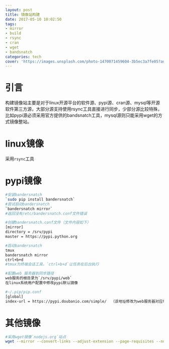 ```yaml
---
layout: post
title: 镜像站构建
date: 2017-05-10 10:02:50
tags:
- mirror
- build
- rsync
- cran
- wget
- bandsnatch
categories: tech
cover: 'https://images.unsplash.com/photo-1470071459604-3b5ec3a7fe05?auto=format&fit=crop&w=1680&q=80'
---
```

# 引言
构建镜像站主要是对于linux开源平台的软件源、pypi源、cran源、mysql等开源软件第三方源，大部分源支持使用rsync工具直接进行同步，少部分源比较特殊，比如pypi源必须采用官方提供的bandsnatch工具，mysql源则只能采用wget的方式镜像整站。

# linux镜像

采用`rsync`工具


# pypi镜像

```bash
#安装bandersnatch
`sudo pip install bandersnatch`
#尝试启动bandersnatch
`bandersnatch mirror`  
#返回没有/etc/bandersnatch.conf文件错误

#创建bandersnatch.conf文件（文件内容如下）
[mirror]
directory = /srv/pypi
master = https://pypi.python.org

#启动bandersnatch
tmux
bandersnatch mirror
ctrl+b+d
#tmux为终端会话工具，`ctrl+b+d`让任务在后台执行

#配置web 服务器到同步路径
web服务的根目录为`/srv/pypi/web`
在linux系统用户配置中修改pypi默认镜像

#~/.pip/pip.conf
[global]
index-url = https://pypi.doubanio.com/simple/  （该地址修改为web服务器对应地址）
```

# 其他镜像

```bash
#采用wget镜像`nodejs.org`站点
wget --mirror --convert-links --adjust-extension --page-requisites --no-parent http://nodejs.org/dist  -e robots=off
```
